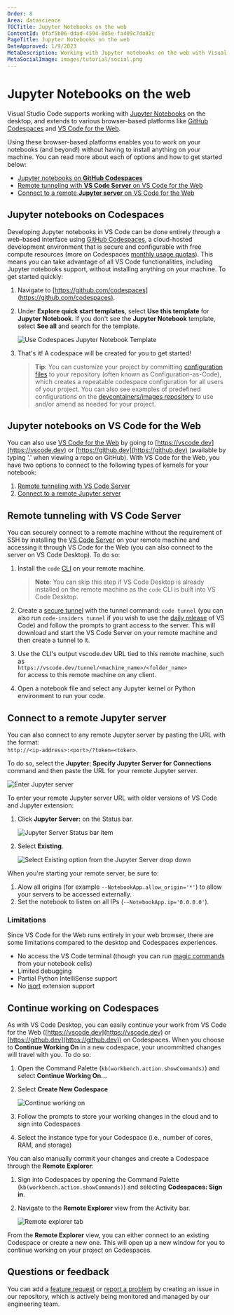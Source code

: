 ```yaml
---
Order: 8
Area: datascience
TOCTitle: Jupyter Notebooks on the web
ContentId: 0faf5b06-ddad-4594-8d5e-fa409c7da82c
PageTitle: Jupyter Notebooks on the web
DateApproved: 1/9/2023
MetaDescription: Working with Jupyter notebooks on the web with Visual Studio Code.
MetaSocialImage: images/tutorial/social.png
---
```


# Jupyter Notebooks on the web

Visual Studio Code supports working with [Jupyter Notebooks](https://jupyter-notebook.readthedocs.io/en/latest/) on the desktop, and extends to various browser-based platforms like [GitHub Codespaces](https://github.com/features/codespaces) and [VS Code for the Web](/docs/editor/vscode-web.md).

Using these browser-based platforms enables you to work on your notebooks (and beyond!) without having to install anything on your machine. You can read more about each of options and how to get started below:

- [Jupyter notebooks on **GitHub Codespaces**](#jupyter-notebooks-on-codespaces)
- [Remote tunneling with **VS Code Server** on VS Code for the Web](#remote-tunneling-with-vs-code-server)
- [Connect to a remote **Jupyter server** on VS Code for the Web](#connect-to-a-remote-jupyter-server)

## Jupyter notebooks on Codespaces

Developing Jupyter notebooks in VS Code can be done entirely through a web-based interface using [GitHub Codespaces](https://github.com/features/codespaces), a cloud-hosted development environment that is secure and configurable with free compute resources (more on Codespaces [monthly usage quotas](https://docs.github.com/billing/managing-billing-for-github-codespaces/about-billing-for-github-codespaces)). This means you can take advantage of all VS Code functionalities, including Jupyter notebooks support, without installing anything on your machine. To get started quickly:

1. Navigate to [https://github.com/codespaces](https://github.com/codespaces).
2. Under **Explore quick start templates**, select **Use this template** for **Jupyter Notebook**. If you don't see the **Jupyter Notebook** template, select **See all** and search for the template.

    ![Use Codespaces Jupyter Notebook Template](images/notebooks-web/codespaces-jupyter-template.png)

3. That's it! A codespace will be created for you to get started!

   > **Tip**: You can customize your project by committing [configuration files](https://docs.github.com/codespaces/setting-up-your-project-for-codespaces/introduction-to-dev-containers) to your repository (often known as Configuration-as-Code), which creates a repeatable codespace configuration for all users of your project. You can also see examples of predefined configurations on the [devcontainers/images repository](https://github.com/devcontainers/images/tree/main/src) to use and/or amend as needed for your project.

## Jupyter notebooks on VS Code for the Web

You can also use [VS Code for the Web](/docs/editor/vscode-web.md) by going to [https://vscode.dev](https://vscode.dev) or [https://github.dev](https://github.dev) (available by typing '.' when viewing a repo on GitHub). With VS Code for the Web, you have two options to connect to the following types of kernels for your notebook:

1. [Remote tunneling with VS Code Server](#remote-tunneling-with-vs-code-server)
2. [Connect to a remote Jupyter server](#connect-to-a-remote-jupyter-server)

## Remote tunneling with VS Code Server

You can securely connect to a remote machine without the requirement of SSH by installing the [VS Code Server](/docs/remote/vscode-server.md) on your remote machine and accessing it through VS Code for the Web (you can also connect to the server on VS Code Desktop). To do so:

1. Install the `code` [CLI](/download) on your remote machine.

   > **Note**: You can skip this step if VS Code Desktop is already installed on the remote machine as the `code` CLI is built into VS Code Desktop.

2. Create a [secure tunnel](/docs/remote/tunnels.md) with the tunnel command: `code tunnel` (you can also run `code-insiders tunnel` if you wish to use the [daily release](/insiders) of VS Code) and follow the prompts to grant access to the server. This will download and start the VS Code Server on your remote machine and then create a tunnel to it.
3. Use the CLI's output vscode.dev URL tied to this remote machine, such as<br>`https://vscode.dev/tunnel/<machine_name>/<folder_name>`<br>for access to this remote machine on any client.
4. Open a notebook file and select any Jupyter kernel or Python environment to run your code.

## Connect to a remote Jupyter server

You can also connect to any remote Jupyter server by pasting the URL with the format:<br>`http://<ip-address>:<port>/?token=<token>`.

To do so, select the **Jupyter: Specify Jupyter Server for Connections** command and then paste the URL for your remote Jupyter server.

![Enter Jupyter server](images/notebooks-web/select-enter-server-url.png)

To enter your remote Jupyter server URL with older versions of VS Code and Jupyter extension:

1. Click **Jupyter Server:** on the Status bar.

   ![Jupyter Server Status bar item](images/notebooks-web/jupyter-status-bar.png)

2. Select **Existing**.

   ![Select Existing option from the Jupyter Server drop down](images/notebooks-web/select-existing-server.png)

When you're starting your remote server, be sure to:

1. Alow all origins (for example `--NotebookApp.allow_origin='*'`) to allow your servers to be accessed externally.
2. Set the notebook to listen on all IPs (`--NotebookApp.ip='0.0.0.0'`).

### Limitations

Since VS Code for the Web runs entirely in your web browser, there are some limitations compared to the desktop and Codespaces experiences.

- No access the VS Code terminal (though you can run [magic commands](https://ipython.readthedocs.io/en/stable/interactive/magics.html) from your notebook cells)
- Limited debugging
- Partial Python IntelliSense support
- No [isort](https://marketplace.visualstudio.com/items?itemName=ms-python.isort) extension support

## Continue working on Codespaces

As with VS Code Desktop, you can easily continue your work from VS Code for the Web ([https://vscode.dev](https://vscode.dev) or [https://github.dev](https://github.dev)) on Codespaces. When you choose to **Continue Working On** in a new codespace, your uncommitted changes will travel with you. To do so:

1. Open the Command Palette (`kb(workbench.action.showCommands)`) and select **Continue Working On...**
2. Select **Create New Codespace**

   ![Continue working on](images/notebooks-web/continue-working-on-codespaces.png)

3. Follow the prompts to store your working changes in the cloud and to sign into Codespaces
4. Select the instance type for your Codespace (i.e., number of cores, RAM, and storage)

You can also manually commit your changes and create a Codespace through the **Remote Explorer**:

1. Sign into Codespaces by opening the Command Palette (`kb(workbench.action.showCommands)`) and selecting **Codespaces: Sign in**.
2. Navigate to the **Remote Explorer** view from the Activity bar.

    ![Remote explorer tab](images/notebooks-web/remote-explorer-tab.png)

From the **Remote Explorer** view, you can either connect to an existing Codespace or create a new one. This will open up a new window for you to continue working on your project on Codespaces.

## Questions or feedback

You can add a [feature request](https://github.com/microsoft/vscode-jupyter/issues/new?assignees=&labels=feature-request&template=3_feature_request.md) or [report a problem](https://github.com/microsoft/vscode-jupyter/issues/new?assignees=&labels=bug&template=1_bug_report.md) by creating an issue in our repository, which is actively being monitored and managed by our engineering team.
